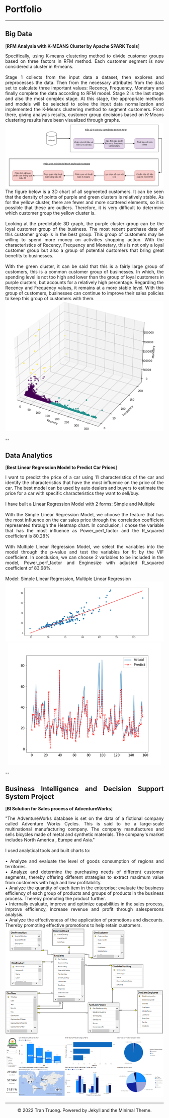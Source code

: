 # Portfolio
---
## Big Data

[**RFM Analysia with K-MEANS Cluster by Apache SPARK Tools**]

<div style="text-align: justify"> 
Specifically, using K-means clustering method to divide customer groups based on three factors in RFM method. Each customer segment is now considered a cluster in K-means. <br>
<br> Stage 1 collects from the input data a dataset, then explores and preprocesses the data. Then from the necessary attributes from the data set to calculate three important values: Recency, Frequency, Monetary and finally complete the data according to RFM model. Stage 2 is the last stage and also the most complex stage. At this stage, the appropriate methods and models will be selected to solve the input data normalization and implemented the K-Means clustering method to segment customers. From there, giving analysis results, customer group decisions based on K-Means clustering results have been visualized through graphs. <br>
</div>

<center><img src="assets/img/RFM_Model.png"/></center>
<div style="text-align: justify"> 
The figure below is a 3D chart of all segmented customers. It can be seen that the density of points of purple and green clusters is relatively stable. As for the yellow cluster, there are fewer and more scattered elements, so it is possible that these are outliers. Therefore, it is very difficult to determine which customer group the yellow cluster is. <br> <br>
Looking at the predictable 3D graph, the purple cluster group can be the loyal customer group of the business. The most recent purchase date of this customer group is in the best group. This group of customers may be willing to spend more money on activities
shopping action. With the characteristics of Recency, Frequency and Monetary, this is not only a loyal customer group but also a group of potential customers that bring great benefits to businesses. <br> <br>
With the green cluster, it can be said that this is a fairly large group of customers, this is a common customer group of businesses. In which, the spending level is not too high and lower than the group of loyal customers in purple clusters, but accounts for a relatively high percentage. Regarding the Recency and Frequency values, it remains at a more stable level. With this group of customers, businesses can continue to improve their sales policies to keep this group of customers with them. <br>
<center><img src="assets/img/RFM.PNG"/></center>

--
## Data Analytics 

[**Best Linear Regression Model to Predict Car Prices**]

<!-- [![Simple](https://img.shields.io/badge/Simple_Model-lightskyblue?logo=Python)](https://github.com/TruongBaoTran810/Simple-Linear-Regression-Project/blob/main/simple-linear-regression-by-python.ipynb)
[![Multiple](https://img.shields.io/badge/Multiple_Model-lightskyblue?logo=Python)](https://github.com/TruongBaoTran810/Multiple-Linear-Regression/blob/main/multiple-linear-regression-by-python.ipynb)
[![Report](https://img.shields.io/badge/PDF-Report-red?logo=PDF)](https://github.com/TruongBaoTran810/Multiple-Linear-Regression/blob/main/LinearRegression.pdf)
 -->

<div style="text-align: justify"> I want to predict the price of a car using 11 characteristics of the car and identify the characteristics that have the most influence on the price of the car. The best model can be used by auto dealers and buyers to estimate the price for a car with specific characteristics they want to sell/buy.
<br> <br>
I have built a Linear Regression Model with 2 forms: Simple and Multiple <br> <br>
With the Simple Linear Regression Model, we choose the feature that has the most influence on the car sales price through the correlation coefficient represented through the Heatmap chart. In conclusion, I chose the variable that has the most influence as Power_perf_factor and the R_squared coefficient is 80.28% <br> <br>
With Multiple Linear Regression Model, we select the variables into the model through the p-value and test the variables for fit by the VIF coefficient. In conclusion, we can choose 2 variables to be included in the model, Power_perf_factor and Enginesize with adjusted R_squared coefficient of 83.68%.
<br> <br>
Model: Simple Linear Regression, Multiple Linear Regression
<br>
</div>
<center><img src="assets/img/simple_linear_regression.png"/></center>
<center><img src="assets/img/multiple_linear_regression.png"/></center>

--
## Business Intelligence and Decision Support System Project

[**BI Solution for Sales process of AdventureWorks**]

<!-- [![Presentation](https://img.shields.io/badge/Presentation-salmon?)]([https://github.com/TruongBaoTran810/BI-Solution-for-Sales-proces-of-AdventureWorks/blob/main/BI_Solution_Presentation.pdf](https://github.com/TruongBaoTran810/BI-Solution-for-Sales-proces-of-AdventureWorks/blob/main/BI_Solution_Presentation.pdf))
[![Report](https://img.shields.io/badge/PDF-Report-red?logo=PDF)](https://github.com/TruongBaoTran810/BI-Solution-for-Sales-proces-of-AdventureWorks/blob/main/BI_Solution_Report.pdf)
 -->
<div style="text-align: justify"> "The AdventureWorks database is set on the data of a fictional company called Adventure Works Cycles. This is said to be a large-scale multinational manufacturing company. The company manufactures and sells bicycles made of metal and synthetic materials. The company's market includes North America , Europe and Asia." <br> <br>
I used analytical tools and built charts to: <br> <br>
• Analyze and evaluate the level of goods consumption of regions and territories. <br>
• Analyze and determine the purchasing needs of different customer segments, thereby offering different strategies to extract maximum value from customers with high and low profitability. <br>
• Analyze the quantity of each item in the enterprise; evaluate the business efficiency of each group of products and groups of products in the business process. Thereby promoting the product further. <br>
• Internally evaluate, improve and optimize capabilities in the sales process, improve efficiency, increase revenue and profit through salespersons analysis. <br>
• Analyze the effectiveness of the application of promotions and discounts. Thereby promoting effective promotions to help retain customers. 
<br>

</div>

<center><img src="assets/img/datawarehouse.png"/></center>
<center><img src="assets/img/report.png"/></center>

---
<center>© 2022 Tran Truong. Powered by Jekyll and the Minimal Theme.</center>





<!-- Remove above link if you don't want to attibute -->
